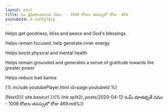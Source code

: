 ```yaml
---
layout: post
title: ఓం క్షమిణాంవరాయ నమః  - 1008 రోజుల తపస్సులో రోజు  468
youtubeId: A-1aFEq7qlg
---
```

 
 
Helps get goodness, bliss and peace and God's blessings
 
Helps remain focused, help generate inner energy 
 
Helps boost physical and mental health 
 
Helps remain grounded and generates a sense of gratitude towards the greater power 
 
Helps reduce bad karma
 
 
 
 


{% include youtubePlayer.html id=page.youtubeId %}
 
[Next]({{ site.baseurl }}{% link  split2/_posts/2020-04-12-ఓమ్ భూతభృతే నమః  - 1008 రోజుల తపస్సులో రోజు  469.md%})
 
